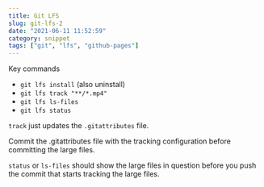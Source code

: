 ```yaml
---
title: Git LFS
slug: git-lfs-2
date: "2021-06-11 11:52:59"
category: snippet
tags: ["git", "lfs", "github-pages"]
---
```


Key commands

- `git lfs install` (also uninstall)
- `git lfs track "**/*.mp4"`
- `git lfs ls-files`
- `git lfs status`

`track` just updates the `.gitattributes` file.

Commit the .gitattributes file with the tracking configuration before committing
the large files.

`status` or `ls-files` should show the large files in question
before you push the commit that starts tracking the large files.
